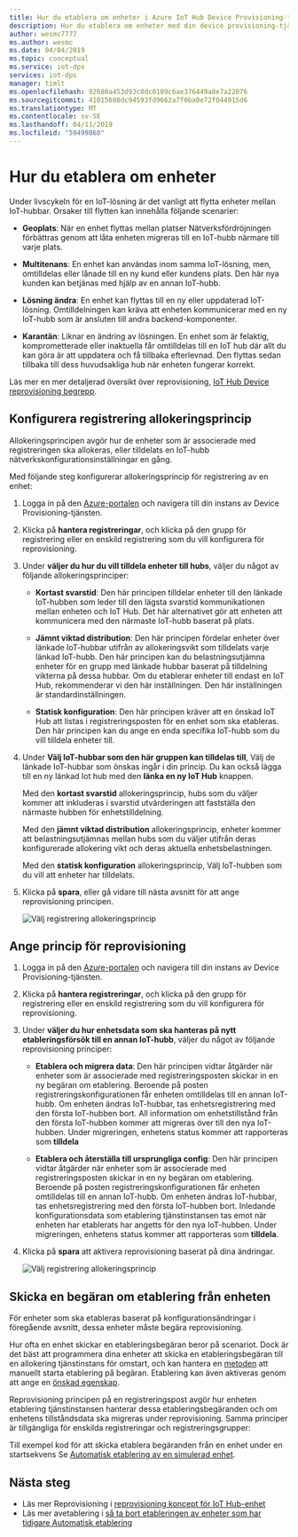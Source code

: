 ```yaml
---
title: Hur du etablera om enheter i Azure IoT Hub Device Provisioning-tjänsten | Microsoft Docs
description: Hur du etablera om enheter med din device provisioning-tjänstinstans
author: wesmc7777
ms.author: wesmc
ms.date: 04/04/2019
ms.topic: conceptual
ms.service: iot-dps
services: iot-dps
manager: timlt
ms.openlocfilehash: 92680a453d93c8dc0189c6ae376449a8e7a22076
ms.sourcegitcommit: 41015688dc94593fd9662a7f0ba0e72f044915d6
ms.translationtype: MT
ms.contentlocale: sv-SE
ms.lasthandoff: 04/11/2019
ms.locfileid: "59499860"
---
```

# <a name="how-to-reprovision-devices"></a>Hur du etablera om enheter

Under livscykeln för en IoT-lösning är det vanligt att flytta enheter mellan IoT-hubbar. Orsaker till flytten kan innehålla följande scenarier:

* **Geoplats**: När en enhet flyttas mellan platser Nätverksfördröjningen förbättras genom att låta enheten migreras till en IoT-hubb närmare till varje plats.

* **Multitenans**: En enhet kan användas inom samma IoT-lösning, men, omtilldelas eller lånade till en ny kund eller kundens plats. Den här nya kunden kan betjänas med hjälp av en annan IoT-hubb.

* **Lösning ändra**: En enhet kan flyttas till en ny eller uppdaterad IoT-lösning. Omtilldelningen kan kräva att enheten kommunicerar med en ny IoT-hubb som är ansluten till andra backend-komponenter. 

* **Karantän**: Liknar en ändring av lösningen. En enhet som är felaktig, komprometterade eller inaktuella får omtilldelas till en IoT hub där allt du kan göra är att uppdatera och få tillbaka efterlevnad. Den flyttas sedan tillbaka till dess huvudsakliga hub när enheten fungerar korrekt.

Läs mer en mer detaljerad översikt över reprovisioning, [IoT Hub Device reprovisioning begrepp](concepts-device-reprovision.md).


## <a name="configure-the-enrollment-allocation-policy"></a>Konfigurera registrering allokeringsprincip

Allokeringsprincipen avgör hur de enheter som är associerade med registreringen ska allokeras, eller tilldelats en IoT-hubb nätverkskonfigurationsinställningar en gång.

Med följande steg konfigurerar allokeringsprincip för registrering av en enhet:

1. Logga in på den [Azure-portalen](https://portal.azure.com) och navigera till din instans av Device Provisioning-tjänsten.

2. Klicka på **hantera registreringar**, och klicka på den grupp för registrering eller en enskild registrering som du vill konfigurera för reprovisioning. 

3. Under **väljer du hur du vill tilldela enheter till hubs**, väljer du något av följande allokeringsprinciper:

    * **Kortast svarstid**: Den här principen tilldelar enheter till den länkade IoT-hubben som leder till den lägsta svarstid kommunikationen mellan enheten och IoT Hub. Det här alternativet gör att enheten att kommunicera med den närmaste IoT-hubb baserat på plats. 
    
    * **Jämnt viktad distribution**: Den här principen fördelar enheter över länkade IoT-hubbar utifrån av allokeringsvikt som tilldelats varje länkad IoT-hubb. Den här principen kan du belastningsutjämna enheter för en grupp med länkade hubbar baserat på tilldelning vikterna på dessa hubbar. Om du etablerar enheter till endast en IoT Hub, rekommenderar vi den här inställningen. Den här inställningen är standardinställningen. 
    
    * **Statisk konfiguration**: Den här principen kräver att en önskad IoT Hub att listas i registreringsposten för en enhet som ska etableras. Den här principen kan du ange en enda specifika IoT-hubb som du vill tilldela enheter till.

4. Under **Välj IoT-hubbar som den här gruppen kan tilldelas till**, Välj de länkade IoT-hubbar som önskas ingår i din princip. Du kan också lägga till en ny länkad Iot hub med den **länka en ny IoT Hub** knappen.

    Med den **kortast svarstid** allokeringsprincip, hubs som du väljer kommer att inkluderas i svarstid utvärderingen att fastställa den närmaste hubben för enhetstilldelning.

    Med den **jämnt viktad distribution** allokeringsprincip, enheter kommer att belastningsutjämnas mellan hubs som du väljer utifrån deras konfigurerade allokering vikt och deras aktuella enhetsbelastningen.

    Med den **statisk konfiguration** allokeringsprincip, Välj IoT-hubben som du vill att enheter har tilldelats.

4. Klicka på **spara**, eller gå vidare till nästa avsnitt för att ange reprovisioning principen.

    ![Välj registrering allokeringsprincip](./media/how-to-reprovision/enrollment-allocation-policy.png)



## <a name="set-the-reprovisioning-policy"></a>Ange princip för reprovisioning

1. Logga in på den [Azure-portalen](https://portal.azure.com) och navigera till din instans av Device Provisioning-tjänsten.

2. Klicka på **hantera registreringar**, och klicka på den grupp för registrering eller en enskild registrering som du vill konfigurera för reprovisioning.

3. Under **väljer du hur enhetsdata som ska hanteras på nytt etableringsförsök till en annan IoT-hubb**, väljer du något av följande reprovisioning principer:

    * **Etablera och migrera data**: Den här principen vidtar åtgärder när enheter som är associerade med registreringsposten skickar in en ny begäran om etablering. Beroende på posten registreringskonfigurationen får enheten omtilldelas till en annan IoT-hubb. Om enheten ändras IoT-hubbar, tas enhetsregistrering med den första IoT-hubben bort. All information om enhetstillstånd från den första IoT-hubben kommer att migreras över till den nya IoT-hubben. Under migreringen, enhetens status kommer att rapporteras som **tilldela**

    * **Etablera och återställa till ursprungliga config**: Den här principen vidtar åtgärder när enheter som är associerade med registreringsposten skickar in en ny begäran om etablering. Beroende på posten registreringskonfigurationen får enheten omtilldelas till en annan IoT-hubb. Om enheten ändras IoT-hubbar, tas enhetsregistrering med den första IoT-hubben bort. Inledande konfigurationsdata som etablering tjänstinstansen tas emot när enheten har etablerats har angetts för den nya IoT-hubben. Under migreringen, enhetens status kommer att rapporteras som **tilldela**.

4. Klicka på **spara** att aktivera reprovisioning baserat på dina ändringar.

    ![Välj registrering allokeringsprincip](./media/how-to-reprovision/reprovisioning-policy.png)



## <a name="send-a-provisioning-request-from-the-device"></a>Skicka en begäran om etablering från enheten

För enheter som ska etableras baserat på konfigurationsändringar i föregående avsnitt, dessa enheter måste begära reprovisioning. 

Hur ofta en enhet skickar en etableringsbegäran beror på scenariot. Dock är det bäst att programmera dina enheter att skicka en etableringsbegäran till en allokering tjänstinstans för omstart, och kan hantera en [metoden](../iot-hub/iot-hub-devguide-direct-methods.md) att manuellt starta etablering på begäran. Etablering kan även aktiveras genom att ange en [önskad egenskap](../iot-hub/iot-hub-devguide-device-twins.md#desired-property-example). 

Reprovisioning principen på en registreringspost avgör hur enheten etablering tjänstinstansen hanterar dessa etableringsbegäranden och om enhetens tillståndsdata ska migreras under reprovisioning. Samma principer är tillgängliga för enskilda registreringar och registreringsgrupper:

Till exempel kod för att skicka etablera begäranden från en enhet under en startsekvens Se [Automatisk etablering av en simulerad enhet](quick-create-simulated-device.md).


## <a name="next-steps"></a>Nästa steg

- Läs mer Reprovisioning i [reprovisioning koncept för IoT Hub-enhet](concepts-device-reprovision.md) 
- Läs mer avetablering i [så ta bort etableringen av enheter som har tidigare Automatisk etablering](how-to-unprovision-devices.md) 











